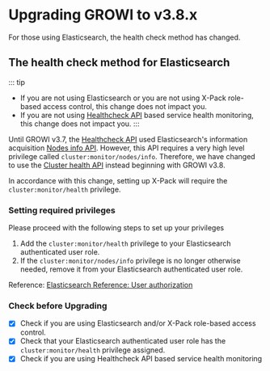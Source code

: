 # Upgrading GROWI to v3.8.x

For those using Elasticsearch, the health check method has changed.

## The health check method for Elasticsearch

::: tip
- If you are not using Elasticsearch or you are not using X-Pack
  role-based access control, this change does not impact you.
- If you are not using [Healthcheck API](https://docs.growi.org/redoc.html#tag/Healthcheck) 
  based service health monitoring, this change does not impact you.
:::

Until GROWI v3.7, the [Healthcheck API](https://docs.growi.org/redoc.html#tag/Healthcheck)
used Elasticsearch's information acquisition [Nodes info API](https://www.elastic.co/guide/en/elasticsearch/reference/current/cluster-nodes-info.html).
However, this API requires a very high level privilege called `cluster:monitor/nodes/info`.
Therefore, we have changed to use the [Cluster health API](https://www.elastic.co/guide/en/elasticsearch/reference/current/cluster-health.html) 
instead beginning with GROWI v3.8.

In accordance with this change, setting up X-Pack will require the
`cluster:monitor/health` privilege.

### Setting required privileges

Please proceed with the following steps to set up your privileges

1. Add the `cluster:monitor/health` privilege to your Elasticsearch authenticated user role.
2. If the `cluster:monitor/nodes/info` privilege is no longer otherwise needed,
  remove it from your Elasticsearch authenticated user role.

Reference: [Elasticsearch Reference: User authorization](https://www.elastic.co/guide/en/elasticsearch/reference/current/authorization.html)

### Check before Upgrading

- [x] Check if you are using Elasticsearch and/or X-Pack role-based access control.
- [x] Check that your Elasticsearch authenticated user role has the `cluster:monitor/health` privilege assigned.
- [x] Check if you are using Healthcheck API based service health monitoring
